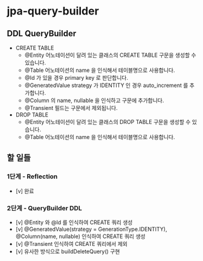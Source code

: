 # jpa-query-builder

## DDL QueryBuilder

* CREATE TABLE
  * @Entity 어노테이션이 달려 있는 클래스의 CREATE TABLE 구문을 생성할 수 있습니다.
  * @Table 어노테이션의 name 을 인식해서 테이블명으로 사용합니다.
  * @Id 가 있을 경우 primary key 로 판단합니다.
  * @GeneratedValue strategy 가 IDENTITY 인 경우 auto_increment 를 추가합니다.
  * @Column 의 name, nullable 을 인식하고 구문에 추가합니다.
  * @Transient 필드는 구문에서 제외됩니다.
* DROP TABLE
  * @Entity 어노테이션이 달려 있는 클래스의 DROP TABLE 구문을 생성할 수 있습니다.
  * @Table 어노테이션의 name 을 인식해서 테이블명으로 사용합니다.

## 할 일들

### 1단계 - Reflection

- [v] 완료

### 2단계 - QueryBuilder DDL

- [v] @Entity 와 @Id 를 인식하여 CREATE 쿼리 생성
- [v] @GeneratedValue(strategy = GenerationType.IDENTITY), @Column(name, nullable) 인식하여 CREATE 쿼리 생성
- [v] @Transient 인식하여 CREATE 쿼리에서 제외
- [v] 유사한 방식으로 buildDeleteQuery() 구현
